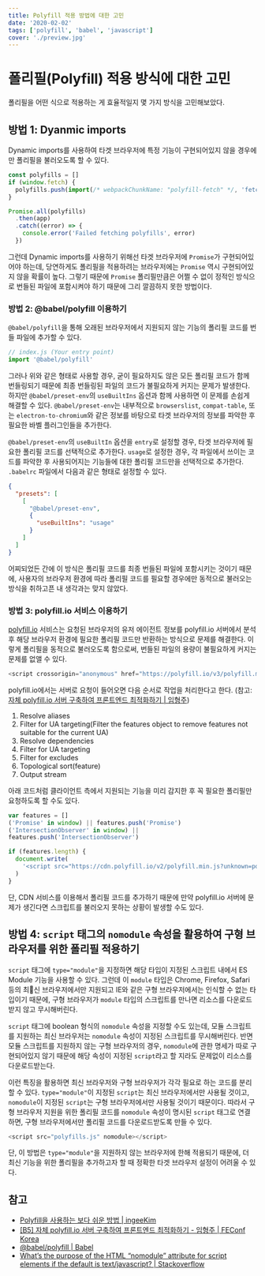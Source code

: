 ```yaml
---
title: Polyfill 적용 방법에 대한 고민
date: '2020-02-02'
tags: ['polyfill', 'babel', 'javascript']
cover: './preview.jpg'
---
```

# 폴리필(Polyfill) 적용 방식에 대한 고민

폴리필을 어떤 식으로 적용하는 게 효율적일지 몇 가지 방식을 고민해보았다.

## 방법 1: Dyanmic imports

Dynamic imports를 사용하여 타겟 브라우저에 특정 기능이 구현되어있지 않을 경우에만 폴리필을 불러오도록 할 수 있다.

```javascript
const polyfills = []
if (window.fetch) {
  polyfills.push(import(/* webpackChunkName: "polyfill-fetch" */, 'fetch'))
}

Promise.all(polyfills)
  .then(app)
  .catch((error) => {
    console.error('Failed fetching polyfills', error)
  })
```

그런데 Dynamic imports를 사용하기 위해선 타겟 브라우저에 `Promise`가 구현되어있어야 하는데, 당연하게도 폴리필을 적용하려는 브라우저에는 `Promise` 역시 구현되어있지 않을 확률이 높다. 그렇기 때문에 `Promise` 폴리필만큼은 어쩔 수 없이 정적인 방식으로 번들된 파일에 포함시켜야 하기 때문에 그리 깔끔하지 못한 방법이다.

### 방법 2: @babel/polyfill 이용하기

`@babel/polyfill`을 통해 오래된 브라우저에서 지원되지 않는 기능의 폴리필 코드를 번들 파일에 추가할 수 있다.

```javascript
// index.js (Your entry point)
import '@babel/polyfill'
```

그러나 위와 같은 형태로 사용할 경우, 굳이 필요하지도 않은 모든 폴리필 코드가 함께 번들링되기 때문에 최종 번들링된 파일의 코드가 불필요하게 커지는 문제가 발생한다. 하지만 `@babel/preset-env`의 `useBuiltIns` 옵션과 함께 사용하면 이 문제를 손쉽게 해결할 수 있다. `@babel/preset-env`는 내부적으로 `browserslist`, `compat-table`, 또는 `electron-to-chromium`와 같은 정보를 바탕으로 타겟 브라우저의 정보를 파악한 후 필요한 바벨 플러그인들을 추가한다.

`@babel/preset-env`의 `useBuiltIn` 옵션을 `entry`로 설정할 경우, 타겟 브라우저에 필요한 폴리필 코드를 선택적으로 추가한다. `usage`로 설정한 경우, 각 파일에서 쓰이는 코드를 파악한 후 사용되어지는 기능들에 대한 폴리필 코드만을 선택적으로 추가한다. `.babelrc` 파일에서 다음과 같은 형태로 설정할 수 있다.

```json
{
  "presets": [
    [
      "@babel/preset-env",
      {
        "useBuiltIns": "usage"
      }
    ]
  ]
}
```

어찌되었든 간에 이 방식은 폴리필 코드를 최종 번들된 파일에 포함시키는 것이기 때문에, 사용자의 브라우저 환경에 따라 폴리필 코드를 필요할 경우에만 동적으로 불러오는 방식을 취하고픈 내 생각과는 맞지 않았다.

### 방법 3: polyfill.io 서비스 이용하기

[polyfill.io](https://polyfill.io/v3/) 서비스는 요청된 브라우저의 유저 에이전트 정보를 polyfill.io 서버에서 분석 후 해당 브라우저 환경에 필요한 폴리필 코드만 반환하는 방식으로 문제를 해결한다. 이렇게 폴리필을 동적으로 불러오도록 함으로써, 번들된 파일의 용량이 불필요하게 커지는 문제를 없앨 수 있다.

```javascript
<script crossorigin="anonymous" href="https://polyfill.io/v3/polyfill.min.js"></script>
```

polyfill.io에서는 서버로 요청이 들어오면 다음 순서로 작업을 처리한다고 한다. (참고: [자체 polyfill.io 서버 구축하여 프론트엔드 최적화하기 | 임형주](https://slides.com/odyss/deck-8#/5/5))

1. Resolve aliases
2. Filter for UA targeting(Filter the features object to remove features not suitable for the current UA)
3. Resolve dependencies
4. Filter for UA targeting
5. Filter for excludes
6. Topological sort(feature)
7. Output stream

아래 코드처럼 클라이언트 측에서 지원되는 기능을 미리 감지한 후 꼭 필요한 폴리필만 요청하도록 할 수도 있다.

```javascript
var features = []
('Promise' in window) || features.push('Promise')
('IntersectionObserver' in window) || 
features.push('IntersectionObserver')

if (features.length) {
  document.write(
    '<script src="https://cdn.polyfill.io/v2/polyfill.min.js?unknown=polyfill&features=' + features.join(',') + '&flags=gated,always"><\x2fscript>',
  )
}
```

단, CDN 서비스를 이용해서 폴리필 코드를 추가하기 때문에 만약 polyfill.io 서버에 문제가 생긴다면 스크립트를 불러오지 못하는 상황이 발생할 수도 있다.

## 방법 4: `script` 태그의 `nomodule` 속성을 활용하여 구형 브라우저를 위한 폴리필 적용하기

`script` 태그에 `type="module"`을 지정하면 해당 타입이 지정된 스크립트 내에서 ES Module 기능을 사용할 수 있다. 그런데 이 `module` 타입은 Chrome, Firefox, Safari 등의 최신 브라우저에서만 지원되고 IE와 같은 구형 브라우저에서는 인식할 수 없는 타입이기 때문에, 구형 브라우저가 `module` 타입의 스크립트를 만나면 리소스를 다운로드받지 않고 무시해버린다.

`script` 태그에 boolean 형식의 `nomodule` 속성을 지정할 수도 있는데, 모듈 스크립트를 지원하는 최신 브라우저는 `nomodule` 속성이 지정된 스크립트를 무시해버린다. 반면 모듈 스크립트를 지원하지 않는 구형 브라우저의 경우, `nomodule`에 관한 명세가 따로 구현되어있지 않기 때문에 해당 속성이 지정된 `script`라고 할 지라도 문제없이 리소스를 다운로드받는다.

이런 특징을 활용하면 최신 브라우저와 구형 브라우저가 각각 필요로 하는 코드를 분리할 수 있다. `type="module"`이 지정된 `script`는 최신 브라우저에서만 사용될 것이고, `nomodule`이 지정된 `script`는 구형 브라우저에서만 사용될 것이기 때문이다. 따라서 구형 브라우저 지원을 위한 폴리필 코드를 `nomodule` 속성이 명시된 `script` 태그로 연결하면, 구형 브라우저에서만 폴리필 코드를 다운로드받도록 만들 수 있다.

```javascript
<script src="polyfills.js" nomodule></script>
```

단, 이 방법은 `type="module"`을 지원하지 않는 브라우저에 한해 적용되기 때문에, 더 최신 기능을 위한 폴리필을 추가하고자 할 때 정확한 타겟 브라우저 설정이 어려울 수 있다.

## 참고

* [Polyfill을 사용하는 보다 쉬운 방법 | ingeeKim](http://hacks.mozilla.or.kr/2014/12/an-easier-way-of-using-polyfills/)
* [[B5] 자체 polyfill.io 서버 구축하여 프론트엔드 최적화하기 - 임형주 | FEConf Korea](https://www.youtube.com/watch?v=8GcVBTBI4Ew)
* [@babel/polyfill | Babel](https://babeljs.io/docs/en/babel-polyfill)
* [What’s the purpose of the HTML “nomodule” attribute for script elements if the default is text/javascript? | Stackoverflow](https://stackoverflow.com/questions/45943494/what-s-the-purpose-of-the-html-nomodule-attribute-for-script-elements-if-the-d)
